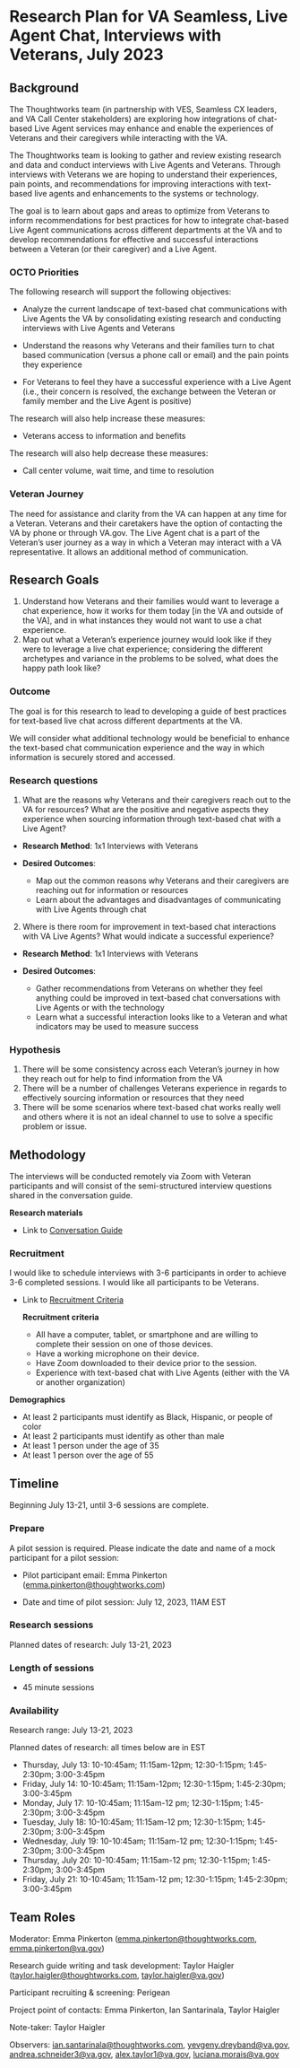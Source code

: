 # Research Plan for VA Seamless, Live Agent Chat, Interviews with Veterans, July 2023

## Background
The Thoughtworks team (in partnership with VES, Seamless CX leaders, and VA Call Center stakeholders) are exploring how integrations of chat-based Live Agent services may enhance and enable the experiences of Veterans and their caregivers while interacting with the VA. 

The Thoughtworks team is looking to gather and review existing research and data and conduct interviews with Live Agents and Veterans. Through interviews with Veterans we are hoping to understand their experiences, pain points, and recommendations for improving interactions with text-based live agents and enhancements to the systems or technology.

The goal is to learn about gaps and areas to optimize from Veterans to inform recommendations for best practices for how to integrate chat-based Live Agent communications across different departments at the VA and to develop recommendations for effective and successful interactions between a Veteran (or their caregiver) and a Live Agent.


### OCTO Priorities 

The following research will support the following objectives:

  - Analyze the current landscape of text-based chat communications with Live Agents the VA by consolidating       existing research and conducting interviews with Live Agents and Veterans
    
  - Understand the reasons why Veterans and their families turn to chat based communication (versus a phone call   or email) and the pain points they experience
    
  - For Veterans to feel they have a successful experience with a Live Agent (i.e., their concern is resolved,     the exchange between the Veteran or family member and the Live Agent is positive)


The research will also help increase these measures:
  - Veterans access to information and benefits

The research will also help decrease these measures:
  - Call center volume, wait time, and time to resolution

### Veteran Journey

The need for assistance and clarity from the VA can happen at any time for a Veteran. Veterans and their caretakers have the option of contacting the VA by phone or through VA.gov. The Live Agent chat is a part of the Veteran’s user journey as a way in which a Veteran may interact with a VA representative. It allows an additional method of communication.

## Research Goals	

  1. Understand how Veterans and their families would want to leverage a chat experience, how it works for them       today [in the VA and outside of the VA], and in what instances they would not want to use a chat experience.
  2. Map out what a Veteran’s experience journey would look like if they were to leverage a live chat                 experience; considering the different archetypes and variance in the problems to be solved, what does the        happy path look like?  


### Outcome

The goal is for this research to lead to developing a guide of best practices for text-based live chat across different departments at the VA.

We will consider what additional technology would be beneficial to enhance the text-based chat communication experience and the way in which information is securely stored and accessed.


### Research questions
1. What are the reasons why Veterans and their caregivers reach out to the VA for resources? What are the positive and negative aspects they experience when sourcing information through text-based chat with a Live Agent?

- **Research Method**: 1x1 Interviews with Veterans
  
- **Desired Outcomes**: 
  - Map out the common reasons why Veterans and their caregivers are reaching out for information or resources
  - Learn about the advantages and disadvantages of communicating with Live Agents through chat

2. Where is there room for improvement in text-based chat interactions with VA Live Agents? What would indicate a successful experience?

- **Research Method**: 1x1 Interviews with Veterans
  
- **Desired Outcomes**: 
  - Gather recommendations from Veterans on whether they feel anything could be improved in text-based chat conversations with Live Agents or with the technology 
  - Learn what a successful interaction looks like to a Veteran and what indicators may be used to measure success


### Hypothesis

1. There will be some consistency across each Veteran’s journey in how they reach out for help to find information from the VA 
2. There will be a number of challenges Veterans experience in regards to effectively sourcing information or resources that they need
3. There will be some scenarios where text-based chat works really well and others where it is not an ideal channel to use to solve a specific problem or issue. 



## Methodology	

The interviews will be conducted remotely via Zoom with Veteran participants and will consist of the semi-structured interview questions shared in the conversation guide.

  **Research materials**
   
      
   - Link to [Conversation Guide](https://github.com/department-of-veterans-affairs/va.gov-team/blob/master/products/live-agent/product/research/2023-07-Live%20Agent%20Chatbot_Interviews%20with%20Veterans%20/conversation-guide.md)

     
### Recruitment

I would like to schedule interviews with 3-6 participants in order to achieve 3-6 completed sessions. I would like all participants to be Veterans.

- Link to [Recruitment Criteria](https://github.com/department-of-veterans-affairs/va.gov-team/blob/master/products/live-agent/product/research/2023-07-Live%20Agent%20Chatbot_Interviews%20with%20Veterans%20/recruitment-criteria.md)

  **Recruitment criteria** 
  -  All have a computer, tablet, or smartphone and are willing to complete their session on one of those devices.
  -  Have a working microphone on their device.
  -  Have Zoom downloaded to their device prior to the session.
  -  Experience with text-based chat with Live Agents (either with the VA or another organization)

**Demographics**
   - At least 2 participants must identify as Black, Hispanic, or people of color
   - At least 2 participants must identify as other than male
   - At least 1 person under the age of 35
   - At least 1 person over the age of 55

## Timeline
Beginning July 13-21, until 3-6 sessions are complete.


### Prepare

  A pilot session is required. Please indicate the date and name of a mock participant for a pilot session:
     
  - Pilot participant email: Emma Pinkerton (emma.pinkerton@thoughtworks.com) 
    
  - Date and time of pilot session: July 12, 2023, 11AM EST


### Research sessions
  Planned dates of research: July 13-21, 2023

### Length of sessions
  - 45 minute sessions

### Availability

  Research range:  July 13-21, 2023
  
  Planned dates of research: all times below are in EST
  - Thursday, July 13: 10-10:45am; 11:15am-12pm; 12:30-1:15pm; 1:45-2:30pm; 3:00-3:45pm
  - Friday, July 14: 10-10:45am; 11:15am-12pm; 12:30-1:15pm; 1:45-2:30pm; 3:00-3:45pm 
  - Monday, July 17: 10-10:45am; 11:15am-12 pm; 12:30-1:15pm; 1:45-2:30pm; 3:00-3:45pm 
  - Tuesday, July 18: 10-10:45am; 11:15am-12 pm; 12:30-1:15pm; 1:45-2:30pm; 3:00-3:45pm
  - Wednesday, July 19: 10-10:45am; 11:15am-12 pm; 12:30-1:15pm; 1:45-2:30pm; 3:00-3:45pm
  - Thursday, July 20: 10-10:45am; 11:15am-12 pm; 12:30-1:15pm; 1:45-2:30pm; 3:00-3:45pm
  - Friday, July 21: 10-10:45am; 11:15am-12 pm; 12:30-1:15pm; 1:45-2:30pm; 3:00-3:45pm

## Team Roles	
  Moderator: Emma Pinkerton (emma.pinkerton@thoughtworks.com, emma.pinkerton@va.gov) 
  
  Research guide writing and task development: Taylor Haigler (taylor.haigler@thoughtworks.com, taylor.haigler@va.gov)
  
  Participant recruiting & screening: Perigean 
 
  Project point of contacts: Emma Pinkerton, Ian Santarinala, Taylor Haigler
  
  Note-taker: Taylor Haigler
  
  Observers: ian.santarinala@thoughtworks.com, yevgeny.dreyband@va.gov, andrea.schneider3@va.gov,     alex.taylor1@va.gov, luciana.morais@va.gov
